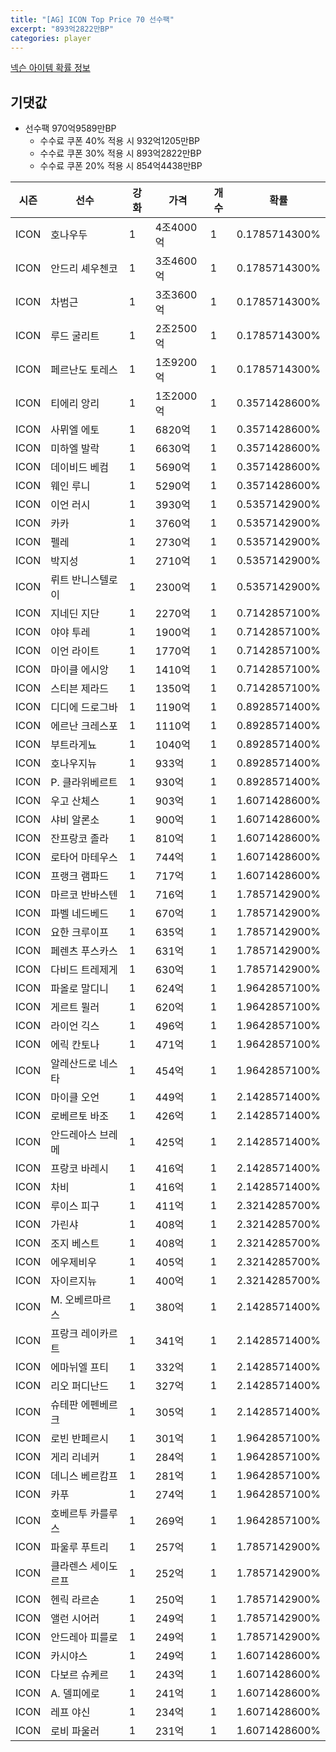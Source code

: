 ```yaml
---
title: "[AG] ICON Top Price 70 선수팩"
excerpt: "893억2822만BP"
categories: player
---
```

[넥슨 아이템 확률 정보](http://iteminfo.nexon.com/probability/fo4?sn=5726)

## 기댓값
  - 선수팩 970억9589만BP
    - 수수료 쿠폰 40% 적용 시 932억1205만BP
    - 수수료 쿠폰 30% 적용 시 893억2822만BP
    - 수수료 쿠폰 20% 적용 시 854억4438만BP


|시즌|선수|강화|가격|개수|확률|
|---|---|---|---|---|---|
|ICON|호나우두|1|4조4000억|1|0.1785714300%|
|ICON|안드리 셰우첸코|1|3조4600억|1|0.1785714300%|
|ICON|차범근|1|3조3600억|1|0.1785714300%|
|ICON|루드 굴리트|1|2조2500억|1|0.1785714300%|
|ICON|페르난도 토레스|1|1조9200억|1|0.1785714300%|
|ICON|티에리 앙리|1|1조2000억|1|0.3571428600%|
|ICON|사뮈엘 에토|1|6820억|1|0.3571428600%|
|ICON|미하엘 발락|1|6630억|1|0.3571428600%|
|ICON|데이비드 베컴|1|5690억|1|0.3571428600%|
|ICON|웨인 루니|1|5290억|1|0.3571428600%|
|ICON|이언 러시|1|3930억|1|0.5357142900%|
|ICON|카카|1|3760억|1|0.5357142900%|
|ICON|펠레|1|2730억|1|0.5357142900%|
|ICON|박지성|1|2710억|1|0.5357142900%|
|ICON|뤼트 반니스텔로이|1|2300억|1|0.5357142900%|
|ICON|지네딘 지단|1|2270억|1|0.7142857100%|
|ICON|야야 투레|1|1900억|1|0.7142857100%|
|ICON|이언 라이트|1|1770억|1|0.7142857100%|
|ICON|마이클 에시앙|1|1410억|1|0.7142857100%|
|ICON|스티븐 제라드|1|1350억|1|0.7142857100%|
|ICON|디디에 드로그바|1|1190억|1|0.8928571400%|
|ICON|에르난 크레스포|1|1110억|1|0.8928571400%|
|ICON|부트라게뇨|1|1040억|1|0.8928571400%|
|ICON|호나우지뉴|1|933억|1|0.8928571400%|
|ICON|P. 클라위베르트|1|930억|1|0.8928571400%|
|ICON|우고 산체스|1|903억|1|1.6071428600%|
|ICON|샤비 알론소|1|900억|1|1.6071428600%|
|ICON|잔프랑코 졸라|1|810억|1|1.6071428600%|
|ICON|로타어 마테우스|1|744억|1|1.6071428600%|
|ICON|프랭크 램파드|1|717억|1|1.6071428600%|
|ICON|마르코 반바스텐|1|716억|1|1.7857142900%|
|ICON|파벨 네드베드|1|670억|1|1.7857142900%|
|ICON|요한 크루이프|1|635억|1|1.7857142900%|
|ICON|페렌츠 푸스카스|1|631억|1|1.7857142900%|
|ICON|다비드 트레제게|1|630억|1|1.7857142900%|
|ICON|파올로 말디니|1|624억|1|1.9642857100%|
|ICON|게르트 뮐러|1|620억|1|1.9642857100%|
|ICON|라이언 긱스|1|496억|1|1.9642857100%|
|ICON|에릭 칸토나|1|471억|1|1.9642857100%|
|ICON|알레산드로 네스타|1|454억|1|1.9642857100%|
|ICON|마이클 오언|1|449억|1|2.1428571400%|
|ICON|로베르토 바조|1|426억|1|2.1428571400%|
|ICON|안드레아스 브레메|1|425억|1|2.1428571400%|
|ICON|프랑코 바레시|1|416억|1|2.1428571400%|
|ICON|차비|1|416억|1|2.1428571400%|
|ICON|루이스 피구|1|411억|1|2.3214285700%|
|ICON|가린샤|1|408억|1|2.3214285700%|
|ICON|조지 베스트|1|408억|1|2.3214285700%|
|ICON|에우제비우|1|405억|1|2.3214285700%|
|ICON|자이르지뉴|1|400억|1|2.3214285700%|
|ICON|M. 오베르마르스|1|380억|1|2.1428571400%|
|ICON|프랑크 레이카르트|1|341억|1|2.1428571400%|
|ICON|에마뉘엘 프티|1|332억|1|2.1428571400%|
|ICON|리오 퍼디난드|1|327억|1|2.1428571400%|
|ICON|슈테판 에펜베르크|1|305억|1|2.1428571400%|
|ICON|로빈 반페르시|1|301억|1|1.9642857100%|
|ICON|게리 리네커|1|284억|1|1.9642857100%|
|ICON|데니스 베르캄프|1|281억|1|1.9642857100%|
|ICON|카푸|1|274억|1|1.9642857100%|
|ICON|호베르투 카를루스|1|269억|1|1.9642857100%|
|ICON|파울루 푸트리|1|257억|1|1.7857142900%|
|ICON|클라렌스 세이도르프|1|252억|1|1.7857142900%|
|ICON|헨릭 라르손|1|250억|1|1.7857142900%|
|ICON|앨런 시어러|1|249억|1|1.7857142900%|
|ICON|안드레아 피를로|1|249억|1|1.7857142900%|
|ICON|카시야스|1|249억|1|1.6071428600%|
|ICON|다보르 슈케르|1|243억|1|1.6071428600%|
|ICON|A. 델피에로|1|241억|1|1.6071428600%|
|ICON|레프 야신|1|234억|1|1.6071428600%|
|ICON|로비 파울러|1|231억|1|1.6071428600%|
